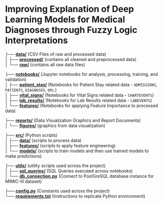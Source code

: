 # Improving Explanation of Deep Learning Models for Medical Diagnoses through Fuzzy  Logic Interpretations

├── [**data/**](./data/) (CSV Files of raw and processed data) <br>
│   ├── [**processed/**](./data/processed/) (contains all cleaned and preprocessed data)<br>
│   └── [**raw/**](./data/raw/) (contains all raw data files)<br>

├── [**notebooks/**](./notebooks/) (Jupyter notebooks for analysis, processing, training, and validation)<br>
│   ├── [**patient_stay/**](./notebooks/patient_stay/) (Notebooks for Patient Stay related data - `ADMISSIONS`, `PATIENTS`, `DIAGNOSES`, etc.)<br>
│   ├── [**vital_signs/**](./notebooks/vital_signs/) (Notebooks for Vital Signs related data - `CHARTEVENTS`)<br>
│   ├── [**lab_results/**](./notebooks/lab_results/) (Notebooks for Lab Results related data - `LABEVENTS`)<br>
│   └── [**features/**](./notebooks/features/) (Notebooks for applying Feature Importance to processed data)<br>

├── [**reports/**](./reports/) (Data Visualization Graphics and Report Documents)<br>
│   └── [**figures/**](./reports/figures/) (graphics from data visualization)<br>

├── [**src/**](./src/) (Python scripts)<br>
│   ├── [**data/**](./src/data/) (scripts to process data)<br>
│   ├── [**features/**](./src/features/) (scripts to apply feature engineering)<br>
│   └── [**models/**](./src/models/) (scripts to train models and then use trained models to make predictions)<br>

├── [**utils/**](./utils/) (utility scripts used across the project)<br>
│   ├── [**sql_queries/**](./utils/sql_queries/) (SQL Queries executed across notebooks)<br>
│   └── [**db_connection.py**](./utils/db_connection.py) (Connect to PostGreSQL database instance for MIMIC-III dataset)<br>

├── [**config.py**](./config.py) (Constants used across the project)<br>
└── [**requirements.txt**](./requirements.txt) (Instructions to replicate Python environment)<br>

